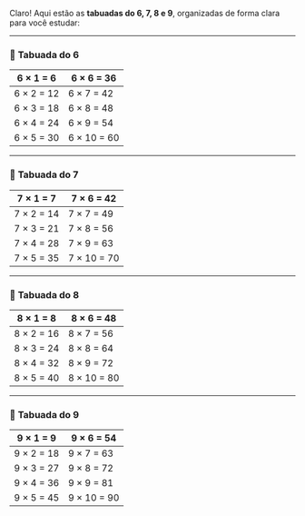 Claro! Aqui estão as **tabuadas do 6, 7, 8 e 9**, organizadas de forma clara para você estudar:

---

### 🔢 **Tabuada do 6**

| 6 × 1 = 6  | 6 × 6 = 36  |
| ---------- | ----------- |
| 6 × 2 = 12 | 6 × 7 = 42  |
| 6 × 3 = 18 | 6 × 8 = 48  |
| 6 × 4 = 24 | 6 × 9 = 54  |
| 6 × 5 = 30 | 6 × 10 = 60 |

---

### 🔢 **Tabuada do 7**

| 7 × 1 = 7  | 7 × 6 = 42  |
| ---------- | ----------- |
| 7 × 2 = 14 | 7 × 7 = 49  |
| 7 × 3 = 21 | 7 × 8 = 56  |
| 7 × 4 = 28 | 7 × 9 = 63  |
| 7 × 5 = 35 | 7 × 10 = 70 |

---

### 🔢 **Tabuada do 8**

| 8 × 1 = 8  | 8 × 6 = 48  |
| ---------- | ----------- |
| 8 × 2 = 16 | 8 × 7 = 56  |
| 8 × 3 = 24 | 8 × 8 = 64  |
| 8 × 4 = 32 | 8 × 9 = 72  |
| 8 × 5 = 40 | 8 × 10 = 80 |

---

### 🔢 **Tabuada do 9**

| 9 × 1 = 9  | 9 × 6 = 54  |
| ---------- | ----------- |
| 9 × 2 = 18 | 9 × 7 = 63  |
| 9 × 3 = 27 | 9 × 8 = 72  |
| 9 × 4 = 36 | 9 × 9 = 81  |
| 9 × 5 = 45 | 9 × 10 = 90 |
